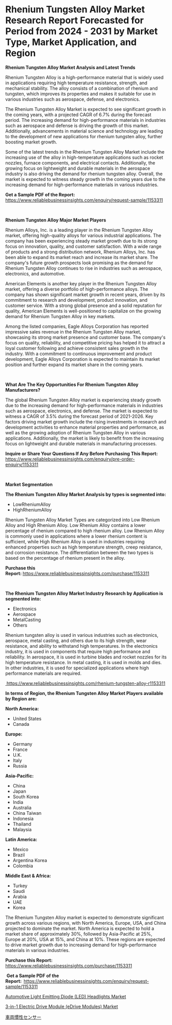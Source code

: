 <p><h1>Rhenium Tungsten Alloy Market Research Report Forecasted for Period from 2024 -  2031 by Market Type, Market Application, and Region</h1></p><p><strong>Rhenium Tungsten Alloy Market Analysis and Latest Trends</strong></p>
<p><p>Rhenium Tungsten Alloy is a high-performance material that is widely used in applications requiring high temperature resistance, strength, and mechanical stability. The alloy consists of a combination of rhenium and tungsten, which improves its properties and makes it suitable for use in various industries such as aerospace, defense, and electronics.</p><p>The Rhenium Tungsten Alloy Market is expected to see significant growth in the coming years, with a projected CAGR of 6.7% during the forecast period. The increasing demand for high-performance materials in industries such as aerospace and defense is driving the growth of this market. Additionally, advancements in material science and technology are leading to the development of new applications for rhenium tungsten alloy, further boosting market growth.</p><p>Some of the latest trends in the Rhenium Tungsten Alloy Market include the increasing use of the alloy in high-temperature applications such as rocket nozzles, furnace components, and electrical contacts. Additionally, the growing focus on lightweight and durable materials in the aerospace industry is also driving the demand for rhenium tungsten alloy. Overall, the market is expected to witness steady growth in the coming years due to the increasing demand for high-performance materials in various industries.</p></p>
<p><strong>Get a Sample PDF of the Report:&nbsp;</strong> <a href="https://www.reliablebusinessinsights.com/enquiry/request-sample/1153311">https://www.reliablebusinessinsights.com/enquiry/request-sample/1153311</a></p>
<p>&nbsp;</p>
<p><strong>Rhenium Tungsten Alloy Major Market Players</strong></p>
<p><p>Rhenium Alloys, Inc. is a leading player in the Rhenium Tungsten Alloy market, offering high-quality alloys for various industrial applications. The company has been experiencing steady market growth due to its strong focus on innovation, quality, and customer satisfaction. With a wide range of products and a strong distribution network, Rhenium Alloys, Inc. has been able to expand its market reach and increase its market share. The company's future growth prospects look promising as the demand for Rhenium Tungsten Alloy continues to rise in industries such as aerospace, electronics, and automotive.</p><p>American Elements is another key player in the Rhenium Tungsten Alloy market, offering a diverse portfolio of high-performance alloys. The company has shown significant market growth in recent years, driven by its commitment to research and development, product innovation, and customer service. With a strong global presence and a solid reputation for quality, American Elements is well-positioned to capitalize on the growing demand for Rhenium Tungsten Alloy in key markets.</p><p>Among the listed companies, Eagle Alloys Corporation has reported impressive sales revenue in the Rhenium Tungsten Alloy market, showcasing its strong market presence and customer base. The company's focus on quality, reliability, and competitive pricing has helped it to attract a loyal customer following and achieve consistent sales growth in the industry. With a commitment to continuous improvement and product development, Eagle Alloys Corporation is expected to maintain its market position and further expand its market share in the coming years.</p></p>
<p>&nbsp;</p>
<p><strong>What Are The Key Opportunities For Rhenium Tungsten Alloy Manufacturers?</strong></p>
<p><p>The global Rhenium Tungsten Alloy market is experiencing steady growth due to the increasing demand for high-performance materials in industries such as aerospace, electronics, and defense. The market is expected to witness a CAGR of 3.5% during the forecast period of 2021-2026. Key factors driving market growth include the rising investments in research and development activities to enhance material properties and performance, as well as the growing adoption of Rhenium Tungsten Alloy in various applications. Additionally, the market is likely to benefit from the increasing focus on lightweight and durable materials in manufacturing processes.</p></p>
<p><strong>Inquire or Share Your Questions If Any Before Purchasing This Report:</strong> <a href="https://www.reliablebusinessinsights.com/enquiry/pre-order-enquiry/1153311">https://www.reliablebusinessinsights.com/enquiry/pre-order-enquiry/1153311</a></p>
<p>&nbsp;</p>
<p><strong>Market Segmentation</strong></p>
<p><strong>The Rhenium Tungsten Alloy Market Analysis by types is segmented into:</strong></p>
<p><ul><li>LowRheniumAlloy</li><li>HighRheniumAlloy</li></ul></p>
<p><p>Rhenium Tungsten Alloy Market Types are categorized into Low Rhenium Alloy and High Rhenium Alloy. Low Rhenium Alloy contains a lower percentage of rhenium compared to high rhenium alloy. Low Rhenium Alloy is commonly used in applications where a lower rhenium content is sufficient, while High Rhenium Alloy is used in industries requiring enhanced properties such as high temperature strength, creep resistance, and corrosion resistance. The differentiation between the two types is based on the percentage of rhenium present in the alloy.</p></p>
<p><strong>Purchase this Report:&nbsp;</strong><a href="https://www.reliablebusinessinsights.com/purchase/1153311">https://www.reliablebusinessinsights.com/purchase/1153311</a></p>
<p>&nbsp;</p>
<p><strong>The Rhenium Tungsten Alloy Market Industry Research by Application is segmented into:</strong></p>
<p><ul><li>Electronics</li><li>Aerospace</li><li>MetalCasting</li><li>Others</li></ul></p>
<p><p>Rhenium tungsten alloy is used in various industries such as electronics, aerospace, metal casting, and others due to its high strength, wear resistance, and ability to withstand high temperatures. In the electronics industry, it is used in components that require high performance and reliability. In aerospace, it is used in turbine blades and rocket nozzles for its high temperature resistance. In metal casting, it is used in molds and dies. In other industries, it is used for specialized applications where high performance materials are required.</p></p>
<p><a href="https://www.reliablebusinessinsights.com/rhenium-tungsten-alloy-r1153311">&nbsp;https://www.reliablebusinessinsights.com/rhenium-tungsten-alloy-r1153311</a></p>
<p><strong>In terms of Region, the Rhenium Tungsten Alloy Market Players available by Region are:</strong></p>
<p>
    <p> <strong> North America: </strong>
        <ul>
            <li>United States</li>
            <li>Canada</li>
        </ul>
        </p> 
    <p> <strong> Europe: </strong>
        <ul>
            <li>Germany</li>
            <li>France</li>
            <li>U.K.</li>
            <li>Italy</li>
            <li>Russia</li>
        </ul>
        </p> 
    <p> <strong> Asia-Pacific: </strong>
        <ul>
            <li>China</li>
            <li>Japan</li>
            <li>South Korea</li>
            <li>India</li>
            <li>Australia</li>
            <li>China Taiwan</li>
            <li>Indonesia</li>
            <li>Thailand</li>
            <li>Malaysia</li>
        </ul>
        </p> 
    <p> <strong> Latin America: </strong>
        <ul>
            <li>Mexico</li>
            <li>Brazil</li>
            <li>Argentina Korea</li>
            <li>Colombia</li>
        </ul>
        </p> 
    <p> <strong> Middle East & Africa: </strong>
        <ul>
            <li>Turkey</li>
            <li>Saudi</li>
            <li>Arabia</li>
            <li>UAE</li>
            <li>Korea</li>
        </ul>
    </p>
    </p>
<p><p>The Rhenium Tungsten Alloy market is expected to demonstrate significant growth across various regions, with North America, Europe, USA, and China projected to dominate the market. North America is expected to hold a market share of approximately 30%, followed by Asia-Pacific at 25%, Europe at 20%, USA at 15%, and China at 10%. These regions are expected to drive market growth due to increasing demand for high-performance materials in various industries.</p></p>
<p><strong>Purchase this Report: </strong><a href="https://www.reliablebusinessinsights.com/purchase/1153311">https://www.reliablebusinessinsights.com/purchase/1153311</a></p>
<p>&nbsp;<strong>Get a Sample PDF of the Report:&nbsp;&nbsp;</strong><a href="https://www.reliablebusinessinsights.com/enquiry/request-sample/1153311">https://www.reliablebusinessinsights.com/enquiry/request-sample/1153311</a></p>
<p><strong></strong></p>
<p><p><a href="https://github.com/brendafegmorris532/Market-Research-Report-List-1/blob/main/automotive-light-emitting-diode-led-headlights-market.md">Automotive Light Emitting Diode (LED) Headlights Market</a></p><p><a href="https://github.com/zkngisync/Market-Research-Report-List-1/blob/main/3-in-1-electric-drive-module-edrive-modules-market.md">3-in-1 Electric Drive Module (eDrive Modules) Market</a></p><p><a href="https://medium.com/@ddoggettbruce16/%E8%BB%8A%E4%B8%A1%E6%85%A3%E6%80%A7%E3%82%BB%E3%83%B3%E3%82%B5%E3%83%BC%E5%B8%82%E5%A0%B4%E3%81%AE%E3%82%B7%E3%82%A7%E3%82%A2%E3%81%A8%E5%B8%82%E5%A0%B4%E5%88%86%E6%9E%90-%E6%88%90%E9%95%B7%E3%83%88%E3%83%AC%E3%83%B3%E3%83%89%E3%81%A8%E4%BA%88%E6%B8%AC-2024%E5%B9%B4-2031%E5%B9%B4-2fef04393282">車両慣性センサー</a></p></p>